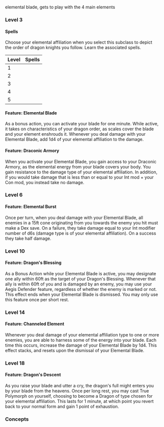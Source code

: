 elemental blade, gets to play with the 4 main elements

### Level 3
#### Spells
Choose your elemental affiliation when you select this subclass to depict the order of dragon knights you follow. Learn the associated spells.

| Level | Spells |
| ----- | ------ |
| 1     |        |
| 2     |        |
| 3     |        |
| 4     |        |
| 5     |        |

#### Feature: Elemental Blade
As a bonus action, you can activate your blade for one minute. While active, it takes on characteristics of your dragon order, as scales cover the blade and your element enshrouds it. Whenever you deal damage with your Elemental Blade, add 1d4 of your elemental affiliation to the damage. 
#### Feature: Draconic Armory
When you activate your Elemental Blade, you gain access to your Draconic Armory, as the elemental energy from your blade covers your body. You gain resistance to the damage type of your elemental affiliation. In addition, if you would take damage that is less than or equal to your Int mod + your Con mod, you instead take no damage. 
### Level 6
#### Feature: Elemental Burst
Once per turn, when you deal damage with your Elemental Blade, all enemies in a 15ft cone originating from you towards the enemy you hit must make a Dex save. On a failure, they take damage equal to your Int modifier number of d6s (damage type is of your elemental affiliation). On a success they take half damage. 
### Level 10
#### Feature: Dragon's Blessing
As a Bonus Action while your Elemental Blade is active, you may designate one ally within 60ft as the target of your Dragon's Blessing. Whenever that ally is within 60ft of you and is damaged by an enemy, you may use your Aegis Defender feature, regardless of whether the enemy is marked or not. This effect ends when your Elemental Blade is dismissed. You may only use this feature once per short rest. 
### Level 14
#### Feature: Channeled Element
Whenever you deal damage of your elemental affiliation type to one or more enemies, you are able to harness some of the energy into your blade. Each time this occurs, increase the damage of your Elemental Blade by 1d4. This effect stacks, and resets upon the dismissal of your Elemental Blade. 
### Level 18
#### Feature: Dragon's Descent
As you raise your blade and utter a cry, the dragon's full might enters you by your blade from the heavens. Once per long rest, you may cast True Polymorph on yourself, choosing to become a Dragon of type chosen for your elemental affiliation. This lasts for 1 minute, at which point you revert back to your normal form and gain 1 point of exhaustion. 
### Concepts

